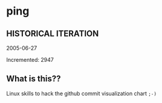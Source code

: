 # ping

## HISTORICAL ITERATION
2005-06-27

Incremented: 2947

## What is this?? 
Linux skills to hack the github commit visualization chart `;-)`
